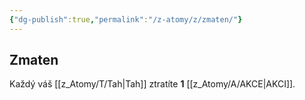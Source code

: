 ```yaml
---
{"dg-publish":true,"permalink":"/z-atomy/z/zmaten/"}
---
```


## Zmaten
Každý váš [[z_Atomy/T/Tah\|Tah]] ztratíte **1** [[z_Atomy/A/AKCE\|AKCI]].